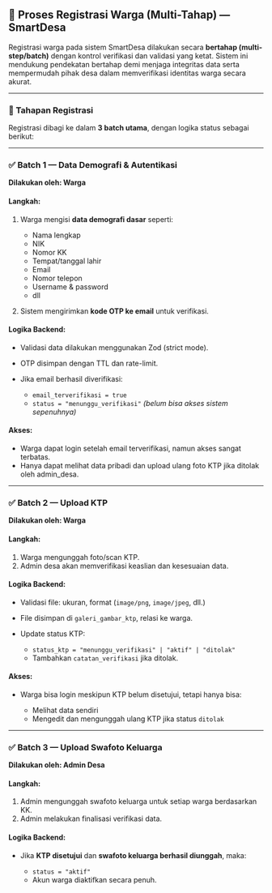 
## 🧾 Proses Registrasi Warga (Multi-Tahap) — SmartDesa

Registrasi warga pada sistem SmartDesa dilakukan secara **bertahap (multi-step/batch)** dengan kontrol verifikasi dan validasi yang ketat. Sistem ini mendukung pendekatan bertahap demi menjaga integritas data serta mempermudah pihak desa dalam memverifikasi identitas warga secara akurat.

---

### 🧩 Tahapan Registrasi

Registrasi dibagi ke dalam **3 batch utama**, dengan logika status sebagai berikut:

---

### ✅ **Batch 1 — Data Demografi & Autentikasi**

**Dilakukan oleh: Warga**

#### Langkah:

1. Warga mengisi **data demografi dasar** seperti:

   * Nama lengkap
   * NIK
   * Nomor KK
   * Tempat/tanggal lahir
   * Email
   * Nomor telepon
   * Username & password
   * dll

2. Sistem mengirimkan **kode OTP ke email** untuk verifikasi.

#### Logika Backend:

* Validasi data dilakukan menggunakan Zod (strict mode).
* OTP disimpan dengan TTL dan rate-limit.
* Jika email berhasil diverifikasi:

  * `email_terverifikasi = true`
  * `status = "menunggu_verifikasi"` *(belum bisa akses sistem sepenuhnya)*

#### Akses:

* Warga dapat login setelah email terverifikasi, namun akses sangat terbatas.
* Hanya dapat melihat data pribadi dan upload ulang foto KTP jika ditolak oleh admin_desa.

---

### ✅ **Batch 2 — Upload KTP**

**Dilakukan oleh: Warga**

#### Langkah:

1. Warga mengunggah foto/scan KTP.
2. Admin desa akan memverifikasi keaslian dan kesesuaian data.

#### Logika Backend:

* Validasi file: ukuran, format (`image/png`, `image/jpeg`, dll.)
* File disimpan di `galeri_gambar_ktp`, relasi ke warga.
* Update status KTP:

  * `status_ktp = "menunggu_verifikasi" | "aktif" | "ditolak"`
  * Tambahkan `catatan_verifikasi` jika ditolak.

#### Akses:

* Warga bisa login meskipun KTP belum disetujui, tetapi hanya bisa:

  * Melihat data sendiri
  * Mengedit dan mengunggah ulang KTP jika status `ditolak`

---

### ✅ **Batch 3 — Upload Swafoto Keluarga**

**Dilakukan oleh: Admin Desa**

#### Langkah:

1. Admin mengunggah swafoto keluarga untuk setiap warga berdasarkan KK.
2. Admin melakukan finalisasi verifikasi data.

#### Logika Backend:

* Jika **KTP disetujui** dan **swafoto keluarga berhasil diunggah**, maka:

  * `status = "aktif"`
  * Akun warga diaktifkan secara penuh.
